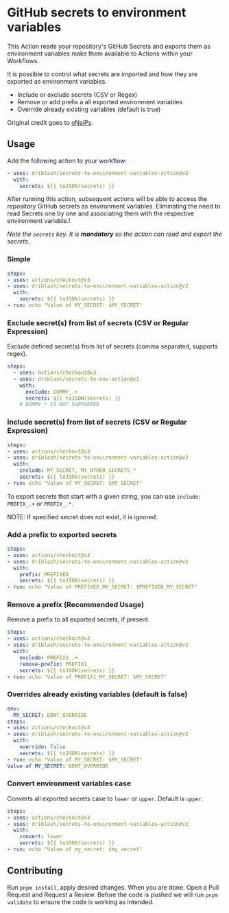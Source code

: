 # GitHub secrets to environment variables

This Action reads your repository's GitHub Secrets and exports them as environment variables make them available to Actions within your Workflows.

It is possible to control what secrets are imported and how they are exported as environment variables.

- Include or exclude secrets (CSV or Regex)
- Remove or add prefix a all exported environment variables
- Override already existing variables (default is true)

Original credit goes to [oNaiPs](https://github.com/oNaiPs/secrets-to-env-action).

## Usage

Add the following action to your workflow:

```yaml
- uses: driblash/secrets-to-environment-variables-action@v2
  with:
    secrets: ${{ toJSON(secrets) }}
```

After running this action, subsequent actions will be able to access the repository GitHub secrets as environment variables. Eliminating the need to read Secrets one by one and associating them with the respective environment variable.!

_Note the `secrets` key. It is **mandatory** so the action can read and export the secrets._

### Simple

```yaml
steps:
- uses: actions/checkout@v3
- uses: driblash/secrets-to-environment-variables-action@v2
  with:
    secrets: ${{ toJSON(secrets) }}
- run: echo "Value of MY_SECRET: $MY_SECRET"
```

### Exclude secret(s) from list of secrets (CSV or Regular Expression)

Exclude defined secret(s) from list of secrets (comma separated, supports regex).

```yaml
steps:
  - uses: actions/checkout@v3
  - uses: driblash/secrets-to-env-action@v1
    with:
      exclude: DUMMY_.+
      secrets: ${{ toJSON(secrets) }}
    # DUMMY_* IS NOT SUPPORTED
```

### Include secret(s) from list of secrets (CSV or Regular Expression)

```yaml
steps:
- uses: actions/checkout@v3
- uses: driblash/secrets-to-environment-variables-action@v2
  with:
    include: MY_SECRET, MY_OTHER_SECRETS_*
    secrets: ${{ toJSON(secrets) }}
- run: echo "Value of MY_SECRET: $MY_SECRET"
```

To export secrets that start with a given string, you can use `include: PREFIX_.+` or `PREFIX_.*`.

NOTE: If specified secret does not exist, it is ignored.

### Add a prefix to exported secrets

```yaml
steps:
- uses: actions/checkout@v3
- uses: driblash/secrets-to-environment-variables-action@v2
  with:
    prefix: PREFIXED_
    secrets: ${{ toJSON(secrets) }}
- run: echo "Value of PREFIXED_MY_SECRET: $PREFIXED_MY_SECRET"
```

### Remove a prefix (Recommended Usage)

Remove a prefix to all exported secrets, if present.

```yaml
steps:
- uses: actions/checkout@v3
- uses: driblash/secrets-to-environment-variables-action@v2
  with:
    exclude: PREFIX2_.+
    remove-prefix: PREFIX1_
    secrets: ${{ toJSON(secrets) }}
- run: echo "Value of PREFIX1_MY_SECRET: $MY_SECRET"
```

### Overrides already existing variables (default is **false**)

```yaml
env:
  MY_SECRET: DONT_OVERRIDE
steps:
- uses: actions/checkout@v3
- uses: driblash/secrets-to-environment-variables-action@v2
  with:
    override: false
    secrets: ${{ toJSON(secrets) }}
- run: echo "Value of MY_SECRET: $MY_SECRET"
Value of MY_SECRET: DONT_OVERRIDE
```

### Convert environment variables case

Converts all exported secrets case to `lower` or `upper`. Default is `upper`.

```yaml
steps:
- uses: actions/checkout@v3
- uses: driblash/secrets-to-environment-variables-action@v2
  with:
    convert: lower
    secrets: ${{ toJSON(secrets) }}
- run: echo "Value of my_secret: $my_secret"
```

## Contributing

Run `pnpm install`, apply desired changes. When you are done. Open a Pull Request and Request a Review. Before the code is pushed we will run `pnpm validate` to ensure the code is working as intended.
